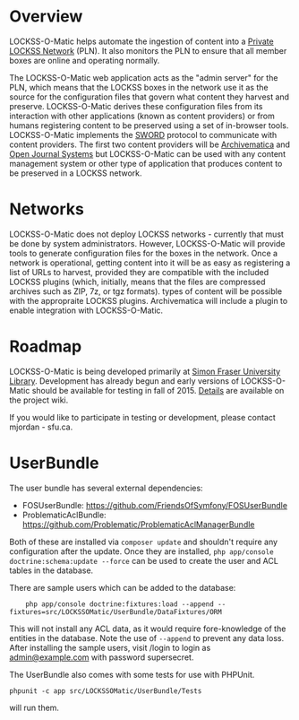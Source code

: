 Overview
========

LOCKSS-O-Matic helps automate the ingestion of content into a
[Private LOCKSS Network](http://www.lockss.org/community/networks/) (PLN).
It also monitors the PLN to ensure that all member boxes are online and
operating normally.

The LOCKSS-O-Matic web application acts as the "admin server" for the PLN,
which means that the LOCKSS boxes in the network use it as the source for the
configuration files that govern what content they harvest and preserve.
LOCKSS-O-Matic derives these configuration files from its interaction with
other applications (known as content providers) or from humans registering
content to be preserved using a set of in-browser tools. LOCKSS-O-Matic
implements the [SWORD](http://swordapp.org/) protocol to communicate with
content providers. The first two content providers will
be [Archivematica](https://www.archivematica.org) and
[Open Journal Systems](http://pkp.sfu.ca/ojs/) but LOCKSS-O-Matic can be used
with any content management system or other type of application that produces
content to be preserved in a LOCKSS network.

Networks
========

LOCKSS-O-Matic does not deploy LOCKSS networks - currently that must be done by
system administrators. However, LOCKSS-O-Matic will provide tools to generate
configuration files for the boxes in the network. Once a network is operational,
getting content into it will be as easy as registering a list of URLs to harvest,
provided they are compatible with the included LOCKSS plugins (which, initially,
means that the files are compressed archives such as ZIP, 7z, or tgz formats).
 types of content will be possible with the appropraite LOCKSS plugins.
Archivematica will include a plugin to enable integration with LOCKSS-O-Matic.

Roadmap
=======

LOCKSS-O-Matic is being developed primarily at
[Simon Fraser University Library](http://www.lib.sfu.ca/). Development has
already begun and early versions of LOCKSS-O-Matic should be available for
testing in fall of 2015.
[Details](https://github.com/mjordan/lockss-o-matic/wiki/Roadmap) are available
on the project wiki.

If you would like to participate in testing or development, please contact
mjordan - sfu.ca.


UserBundle
==========

The user bundle has several external dependencies:

 * FOSUserBundle: https://github.com/FriendsOfSymfony/FOSUserBundle
 * ProblematicAclBundle: https://github.com/Problematic/ProblematicAclManagerBundle

Both of these are installed via `composer update` and shouldn't require any
configuration after the update. Once they are installed, `php app/console doctrine:schema:update --force` can
be used to create the user and ACL tables in the database.

There are sample users which can be added to the database:

```
    php app/console doctrine:fixtures:load --append --fixtures=src/LOCKSSOMatic/UserBundle/DataFixtures/ORM
```

This will not install any ACL data, as it would require fore-knowledge of the entities
in the database. Note the use of `--append` to prevent any data loss. After installing
the sample users, visit /login to login as admin@example.com with password supersecret.

The UserBundle also comes with some tests for use with PHPUnit.

```
phpunit -c app src/LOCKSSOMatic/UserBundle/Tests
```

will run them.
